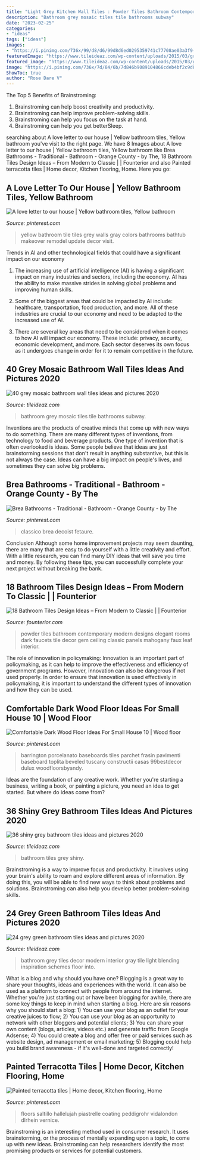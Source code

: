 ```yaml
---
title: "Light Grey Kitchen Wall Tiles : Powder Tiles Bathroom Contemporary Modern Designs Elegant Rooms Dark Faucets Tile Decor Gem Ceiling Classic Panels Mahogany Faux Leaf Interior"
description: "Bathroom grey mosaic tiles tile bathrooms subway"
date: "2023-02-25"
categories:
- "ideas"
tags: ["ideas"]
images:
- "https://i.pinimg.com/736x/99/d8/d6/99d8d6ed0295359741c77708ae03a3f9--bathroom-yellow-bathroom-colors.jpg"
featuredImage: "https://www.tileideaz.com/wp-content/uploads/2015/03/grey_mosaic_bathroom_wall_tiles_32.jpg"
featured_image: "https://www.tileideaz.com/wp-content/uploads/2015/03/grey_mosaic_bathroom_wall_tiles_32.jpg"
image: "https://i.pinimg.com/736x/7d/84/6b/7d846b9089104866cdeb4bf2c9d8647a.jpg"
ShowToc: true
author: "Rose Dare V"
---
```



The Top 5 Benefits of Brainstroming:
1. Brainstroming can help boost creativity and productivity.
2. Brainstroming can help improve problem-solving skills.
3. Brainstroming can help you focus on the task at hand.
4. Brainstroming can help you get betterSleep.

	

		
searching about A love letter to our house | Yellow bathroom tiles, Yellow bathroom you've visit to the right page. We have 8 Images about A love letter to our house | Yellow bathroom tiles, Yellow bathroom like Brea Bathrooms - Traditional - Bathroom - Orange County - by The, 18 Bathroom Tiles Design Ideas – From Modern to Classic | | Founterior and also Painted terracotta tiles | Home decor, Kitchen flooring, Home. Here you go:
		
    
## A Love Letter To Our House | Yellow Bathroom Tiles, Yellow Bathroom

<img loading=lazy src="https://i.pinimg.com/736x/99/d8/d6/99d8d6ed0295359741c77708ae03a3f9--bathroom-yellow-bathroom-colors.jpg" onerror="this.onerror=null;this.src='https://tse3.mm.bing.net/th?id=OIP.8RlYaXzjwHcgOlxjN8t3bwHaJ3&amp;pid=15.1';" alt="A love letter to our house | Yellow bathroom tiles, Yellow bathroom">

_Source: pinterest.com_

>yellow bathroom tile tiles grey walls gray colors bathrooms bathtub makeover remodel update decor visit. 

	

Trends in AI and other technological fields that could have a significant impact on our economy
1. The increasing use of artificial intelligence (AI) is having a significant impact on many industries and sectors, including the economy. AI has the ability to make massive strides in solving global problems and improving human skills.
2. Some of the biggest areas that could be impacted by AI include: healthcare, transportation, food production, and more. All of these industries are crucial to our economy and need to be adapted to the increased use of AI.

3. There are several key areas that need to be considered when it comes to how AI will impact our economy. These include: privacy, security, economic development, and more. Each sector deserves its own focus as it undergoes change in order for it to remain competitive in the future.


    
## 40 Grey Mosaic Bathroom Wall Tiles Ideas And Pictures 2020

<img loading=lazy src="https://www.tileideaz.com/wp-content/uploads/2015/03/grey_mosaic_bathroom_wall_tiles_32.jpg" onerror="this.onerror=null;this.src='https://tse1.mm.bing.net/th?id=OIP.yxFaMw4bDpEC-815MVw57wHaLG&amp;pid=15.1';" alt="40 grey mosaic bathroom wall tiles ideas and pictures 2020">

_Source: tileideaz.com_

>bathroom grey mosaic tiles tile bathrooms subway. 

	

Inventions are the products of creative minds that come up with new ways to do something. There are many different types of inventions, from technology to food and beverage products. One type of invention that is often overlooked is ideas. Some people believe that ideas are just brainstorming sessions that don't result in anything substantive, but this is not always the case. Ideas can have a big impact on people's lives, and sometimes they can solve big problems.

    
## Brea Bathrooms - Traditional - Bathroom - Orange County - By The

<img loading=lazy src="https://i.pinimg.com/736x/bc/88/56/bc88565f409aafd56e6ec14b2c913bee.jpg" onerror="this.onerror=null;this.src='https://tse3.mm.bing.net/th?id=OIP.nqJxbq1ZOH8e-Q38O7lgmgHaJ-&amp;pid=15.1';" alt="Brea Bathrooms - Traditional - Bathroom - Orange County - by The">

_Source: pinterest.com_

>classico brea decoist fetaure. 

	

Conclusion
Although some home improvement projects may seem daunting, there are many that are easy to do yourself with a little creativity and effort. With a little research, you can find many DIY ideas that will save you time and money. By following these tips, you can successfully complete your next project without breaking the bank.

    
## 18 Bathroom Tiles Design Ideas – From Modern To Classic | | Founterior

<img loading=lazy src="https://founterior.com/wp-content/uploads/2014/08/Dark-small-tiles-for-luxurious-interiors.jpg" onerror="this.onerror=null;this.src='https://tse1.mm.bing.net/th?id=OIP.u7k7UMXT1ZCoMd8UAW_IUwHaJ3&amp;pid=15.1';" alt="18 Bathroom Tiles Design Ideas – From Modern to Classic | | Founterior">

_Source: founterior.com_

>powder tiles bathroom contemporary modern designs elegant rooms dark faucets tile decor gem ceiling classic panels mahogany faux leaf interior. 

	

The role of innovation in policymaking:
Innovation is an important part of policymaking, as it can help to improve the effectiveness and efficiency of government programs. However, innovation can also be dangerous if not used properly. In order to ensure that innovation is used effectively in policymaking, it is important to understand the different types of innovation and how they can be used.

    
## Comfortable Dark Wood Floor Ideas For Small House 10 | Wood Floor

<img loading=lazy src="https://i.pinimg.com/736x/7d/84/6b/7d846b9089104866cdeb4bf2c9d8647a.jpg" onerror="this.onerror=null;this.src='https://tse4.mm.bing.net/th?id=OIP.0EFSAQLCfArUK58eyk-dPgAAAA&amp;pid=15.1';" alt="Comfortable Dark Wood Floor Ideas For Small House 10 | Wood floor">

_Source: pinterest.com_

>barrington porcelanato baseboards tiles parchet frasin pavimenti baseboard toplita beveled tuscany constructii casas 99bestdecor dulux woodfloorsbyandy. 

	

Ideas are the foundation of any creative work. Whether you're starting a business, writing a book, or painting a picture, you need an idea to get started. But where do ideas come from?

    
## 36 Shiny Grey Bathroom Tiles Ideas And Pictures 2020

<img loading=lazy src="https://www.tileideaz.com/wp-content/uploads/2015/08/0925.jpg" onerror="this.onerror=null;this.src='https://tse4.mm.bing.net/th?id=OIP.GRxaOf-NnWPQzpyHalZ3fAAAAA&amp;pid=15.1';" alt="36 shiny grey bathroom tiles ideas and pictures 2020">

_Source: tileideaz.com_

>bathroom tiles grey shiny. 

	

Brainstroming is a way to improve focus and productivity. It involves using your brain's ability to roam and explore different areas of information. By doing this, you will be able to find new ways to think about problems and solutions. Brainstroming can also help you develop better problem-solving skills.

    
## 24 Grey Green Bathroom Tiles Ideas And Pictures 2020

<img loading=lazy src="https://www.tileideaz.com/wp-content/uploads/2015/03/grey_green_bathroom_tiles_6.jpg" onerror="this.onerror=null;this.src='https://tse3.mm.bing.net/th?id=OIP._RWpYbX_r5OQqh84hNwbGAHaJA&amp;pid=15.1';" alt="24 grey green bathroom tiles ideas and pictures 2020">

_Source: tileideaz.com_

>bathroom grey tiles decor modern interior gray tile light blending inspiration schemes floor into. 

	

What is a blog and why should you have one?
Blogging is a great way to share your thoughts, ideas and experiences with the world. It can also be used as a platform to connect with people from around the internet. Whether you're just starting out or have been blogging for awhile, there are some key things to keep in mind when starting a blog. Here are six reasons why you should start a blog: 1) You can use your blog as an outlet for your creative juices to flow; 2) You can use your blog as an opportunity to network with other bloggers and potential clients; 3) You can share your own content (blogs, articles, videos etc.) and generate traffic from Google Adsense; 4) You could create a blog and offer free or paid services such as website design, ad management or email marketing; 5) Blogging could help you build brand awareness - if it's well-done and targeted correctly!

    
## Painted Terracotta Tiles | Home Decor, Kitchen Flooring, Home

<img loading=lazy src="https://i.pinimg.com/736x/af/5f/c3/af5fc36011940484445f2d063b4dc6fe.jpg" onerror="this.onerror=null;this.src='https://tse2.mm.bing.net/th?id=OIP._ANFXBBim8qHHBLttibv_QHaKM&amp;pid=15.1';" alt="Painted terracotta tiles | Home decor, Kitchen flooring, Home">

_Source: pinterest.com_

>floors saltillo hallelujah piastrelle coating peddigrohr vidalondon dlrhein vernice. 

	

Brainstroming is an interesting method used in consumer research. It uses brainstorming, or the process of mentally expanding upon a topic, to come up with new ideas. Brainstroming can help researchers identify the most promising products or services for potential customers.

